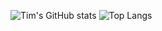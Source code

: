 ![Tim's GitHub stats](https://github-readme-stats.vercel.app/api?username=timweissenfels&count_private=true&show_icons=true&theme=tokyonight)
![Top Langs](https://github-readme-stats.vercel.app/api/top-langs/?username=timweissenfels&show_icons=true&theme=tokyonight&layout=compact)

<!--
**timweissenfels/timweissenfels** is a ✨ _special_ ✨ repository because its `README.md` (this file) appears on your GitHub profile.

Here are some ideas to get you started:

- 🔭 I’m currently working on ...
- 🌱 I’m currently learning ...
- 👯 I’m looking to collaborate on ...
- 🤔 I’m looking for help with ...
- 💬 Ask me about ...
- 📫 How to reach me: ...
- 😄 Pronouns: ...
- ⚡ Fun fact: ...
-->
